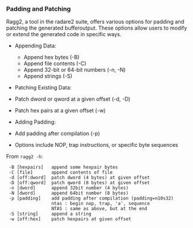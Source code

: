 ### Padding and Patching

Ragg2, a tool in the radare2 suite, offers various options for padding and patching the generated bufferoutput. These options allow users to modify or extend the generated code in specific ways.

* Appending Data:
  * Append hex bytes (-B)
  * Append file contents (-C)
  * Append 32-bit or 64-bit numbers (-n, -N)
  * Append strings (-S)

* Patching Existing Data:
 * Patch dword or qword at a given offset (-d, -D)
 * Patch hex pairs at a given offset (-w)

* Adding Padding:
 * Add padding after compilation (-p)
 * Options include NOP, trap instructions, or specific byte sequences

From `ragg2 -h`:

```
 -B [hexpairs]   append some hexpair bytes
 -C [file]       append contents of file
 -d [off:dword]  patch dword (4 bytes) at given offset
 -D [off:qword]  patch qword (8 bytes) at given offset
 -n [dword]      append 32bit number (4 bytes)
 -N [dword]      append 64bit number (8 bytes)
 -p [padding]    add padding after compilation (padding=n10s32)
                 ntas : begin nop, trap, 'a', sequence
                 NTAS : same as above, but at the end
 -S [string]     append a string
 -w [off:hex]    patch hexpairs at given offset
```
